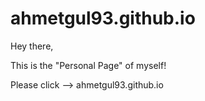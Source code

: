 # ahmetgul93.github.io

Hey there,

This is the "Personal Page" of myself!

Please click --> ahmetgul93.github.io
